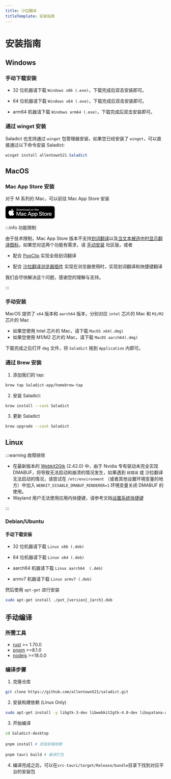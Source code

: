 ```yaml
---
title: 沙拉翻译
titleTemplate: 安装指南
---
```


# 安装指南

## Windows

### 手动下载安装

- 32 位机器请下载 `Windows x86 (.exe)`，下载完成后双击安装即可。

- 64 位机器请下载 `Windows x64 (.exe)`，下载完成后双击安装即可。

- arm64 机器请下载 `Windows arm64 (.exe)`，下载完成后双击安装即可。

### 通过 winget 安装

Saladict 也支持通过 `winget` 包管理器安装，如果您已经安装了 `winget`，可以直接通过以下命令安装 Saladict:

```powershell
winget install allentown521.Saladict
```

## MacOS

### Mac App Store 安装

对于 M 系列的 Mac，可以前往 Mac App Store 安装

 <a href="https://apps.apple.com/app/6740262076" target="_blank">
  <img src="/img/download_on_mac_app_store.svg" alt="Download on the Mac App Store" style="width: 156px;" />
 </a> 

:::info 功能限制

由于技术限制，Mac App Store 版本不支持[划词翻译](/docs/config/hotkey#划词翻译)以及[当文本被选中时显示翻译图标](/docs/config/general#当文本被选中时显示翻译图标)，如果您对这两个功能有需求，请 [手动安装](#手动安装) 社区版，或者

- 配合 [PopClip](/docs/quick-translate#popclip-macos) 实现全局划词翻译

- 配合 [沙拉翻译浏览器插件](https://saladict.aichatone.com/) 实现在浏览器使用时，实现划词翻译和快捷键翻译

我们会尽快解决这个问题，感谢您的理解与支持。

:::

### 手动安装

MacOS 提供了 `x64` 版本和 `aarch64` 版本，分别对应 `intel` 芯片的 Mac 和 `M1/M2` 芯片的 Mac

- 如果您使用 Intel 芯片的 Mac，请下载 `MacOS x64(.dmg)`
- 如果您使用 M1/M2 芯片的 Mac，请下载 `MacOS aarch64(.dmg)`

下载完成之后打开 `dmg` 文件，将 `Saladict` 拖到 `Application` 内即可。

### 通过 Brew 安装

1. 添加我们的 tap:

```bash
brew tap Saladict-app/homebrew-tap
```

2. 安装 Saladict:

```bash
brew install --cask Saladict
```

3. 更新 Saladict

```bash
brew upgrade --cask Saladict
```

## Linux

:::warning 故障排除

- 在最新版本的 [Webkit2Gtk](https://archlinux.org/packages/extra/x86_64/webkit2gtk) (2.42.0) 中，由于 Nvidia 专有驱动未完全实现 DMABUF，将导致无法启动和崩溃的情况发生，如果遇到 `段错误` 或 沙拉翻译 无法启动的情况，请尝试在 `/etc/environment` （或者其他设置环境变量的地方）中加入 `WEBKIT_DISABLE_DMABUF_RENDERER=1` 环境变量关闭 DMABUF 的使用。
- Wayland 用户无法使用应用内快捷键，请参考文档[设置系统快捷键](/docs/wayland#快捷键无法使用)

:::

### Debian/Ubuntu

#### 手动下载安装

- 32 位机器请下载 `Linux x86 (.deb)`

- 64 位机器请下载 `Linux x64 (.deb)`

- aarch64 机器请下载 `Linux aarch64  (.deb)`

- armv7 机器请下载 `Linux armv7 (.deb)`

然后使用 `apt-get` 进行安装

```bash
sudo apt-get install ./pot_{version}_{arch}.deb
```

## 手动编译

### 所需工具

- [rust](https://www.rust-lang.org/) >= 1.70.0
- [pnpm](https://pnpm.io/) >=8.1.0
- [nodejs](https://nodejs.org/) >=18.0.0

### 编译步骤

1. 克隆仓库

```bash
git clone https://github.com/allentown521/saladict.git
```

2. 安装构建依赖 (Linux Only)

```bash
sudo apt-get install -y libgtk-3-dev libwebkit2gtk-4.0-dev libayatana-appindicator3-dev librsvg2-dev patchelf libxdo-dev libxcb1 libxrandr2 libdbus-1-3
```

3. 开始编译

```bash
cd Saladict-desktop

pnpm install # 安装前端依赖

pnpm tauri build # 编译打包
```

4. 编译完成之后，可以在`src-tauri/target/Release/bundle`目录下找到对应平台的安装包
